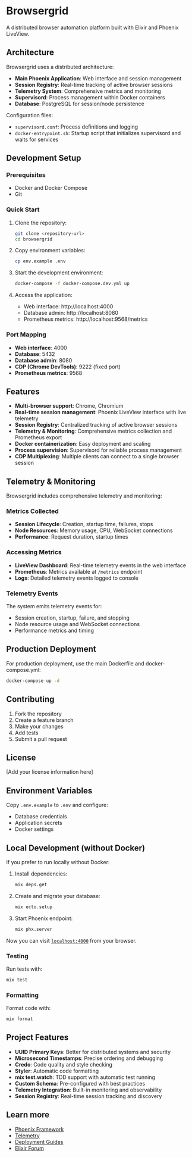 # Browsergrid

A distributed browser automation platform built with Elixir and Phoenix LiveView.

## Architecture

Browsergrid uses a distributed architecture:

- **Main Phoenix Application**: Web interface and session management
- **Session Registry**: Real-time tracking of active browser sessions
- **Telemetry System**: Comprehensive metrics and monitoring
- **Supervisord**: Process management within Docker containers
- **Database**: PostgreSQL for session/node persistence

Configuration files:
- `supervisord.conf`: Process definitions and logging
- `docker-entrypoint.sh`: Startup script that initializes supervisord and waits for services

## Development Setup

### Prerequisites

- Docker and Docker Compose
- Git

### Quick Start

1. Clone the repository:
   ```bash
   git clone <repository-url>
   cd browsergrid
   ```

2. Copy environment variables:
   ```bash
   cp env.example .env
   ```

3. Start the development environment:
   ```bash
   docker-compose -f docker-compose.dev.yml up
   ```

4. Access the application:
   - Web interface: http://localhost:4000
   - Database admin: http://localhost:8080
   - Prometheus metrics: http://localhost:9568/metrics

### Port Mapping

- **Web interface**: 4000
- **Database**: 5432
- **Database admin**: 8080
- **CDP (Chrome DevTools)**: 9222 (fixed port)
- **Prometheus metrics**: 9568

## Features

- **Multi-browser support**: Chrome, Chromium
- **Real-time session management**: Phoenix LiveView interface with live telemetry
- **Session Registry**: Centralized tracking of active browser sessions
- **Telemetry & Monitoring**: Comprehensive metrics collection and Prometheus export
- **Docker containerization**: Easy deployment and scaling
- **Process supervision**: Supervisord for reliable process management
- **CDP Multiplexing**: Multiple clients can connect to a single browser session

## Telemetry & Monitoring

Browsergrid includes comprehensive telemetry and monitoring:

### Metrics Collected

- **Session Lifecycle**: Creation, startup time, failures, stops
- **Node Resources**: Memory usage, CPU, WebSocket connections
- **Performance**: Request duration, startup times

### Accessing Metrics

- **LiveView Dashboard**: Real-time telemetry events in the web interface
- **Prometheus**: Metrics available at `/metrics` endpoint
- **Logs**: Detailed telemetry events logged to console

### Telemetry Events

The system emits telemetry events for:
- Session creation, startup, failure, and stopping
- Node resource usage and WebSocket connections
- Performance metrics and timing

## Production Deployment

For production deployment, use the main Dockerfile and docker-compose.yml:

```bash
docker-compose up -d
```

## Contributing

1. Fork the repository
2. Create a feature branch
3. Make your changes
4. Add tests
5. Submit a pull request

## License

[Add your license information here]

## Environment Variables

Copy `.env.example` to `.env` and configure:
- Database credentials
- Application secrets
- Docker settings

## Local Development (without Docker)

If you prefer to run locally without Docker:

1. Install dependencies:
   ```bash
   mix deps.get
   ```

2. Create and migrate your database:
   ```bash
   mix ecto.setup
   ```

3. Start Phoenix endpoint:
   ```bash
   mix phx.server
   ```

Now you can visit [`localhost:4000`](http://localhost:4000) from your browser.

### Testing

Run tests with:
```bash
mix test
```

### Formatting

Format code with:
```bash
mix format
```

## Project Features

- **UUID Primary Keys**: Better for distributed systems and security
- **Microsecond Timestamps**: Precise ordering and debugging
- **Credo**: Code quality and style checking
- **Styler**: Automatic code formatting
- **mix test.watch**: TDD support with automatic test running
- **Custom Schema**: Pre-configured with best practices
- **Telemetry Integration**: Built-in monitoring and observability
- **Session Registry**: Real-time session tracking and discovery

## Learn more

- [Phoenix Framework](https://www.phoenixframework.org/)
- [Telemetry](https://hexdocs.pm/telemetry/)
- [Deployment Guides](https://hexdocs.pm/phoenix/deployment.html)
- [Elixir Forum](https://elixirforum.com/c/phoenix-forum)
